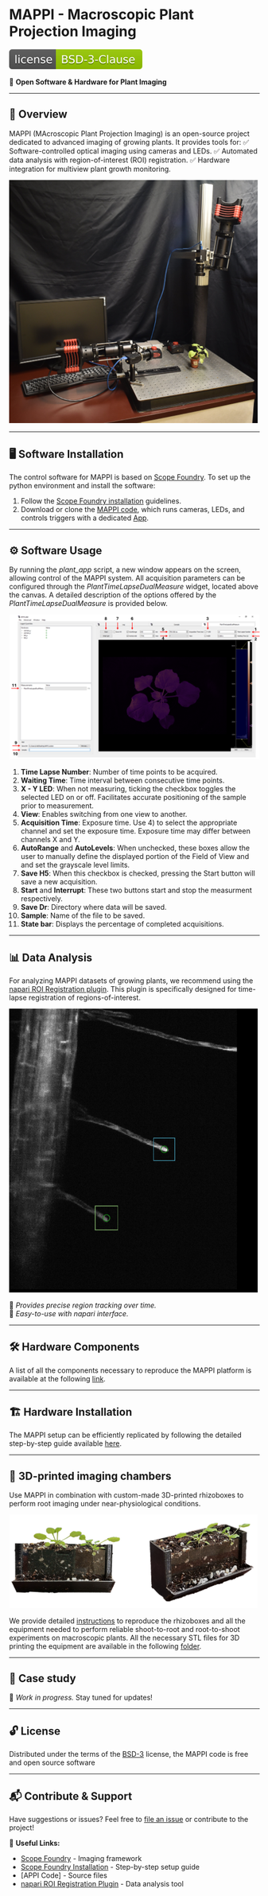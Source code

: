 # MAPPI - Macroscopic Plant Projection Imaging

[![License](https://github.com/micropolimi/APPI/raw/main/images/licence_img.svg)](https://github.com/micropolimi/APPI/raw/main/LICENSE)

🚀 **Open Software & Hardware for Plant Imaging**

---

## 🌱 Overview
MAPPI (MAcroscopic Plant Projection Imaging) is an open-source project dedicated to advanced imaging of growing plants. It provides tools for:
✅ Software-controlled optical imaging using cameras and LEDs.
✅ Automated data analysis with region-of-interest (ROI) registration.
✅ Hardware integration for multiview plant growth monitoring.

<img src="https://github.com/micropolimi/APPI/raw/main/images/setup_total.jpg" width="500">

---

## 🖥️ Software Installation
The control software for MAPPI is based on [Scope Foundry]. To set up the python environment and install the software:
1. Follow the [Scope Foundry installation] guidelines.
2. Download or clone the [MAPPI code], which runs cameras, LEDs, and controls triggers with a dedicated [App].

---

## ⚙️ Software Usage
By running the *plant_app* script, a new window appears on the screen, allowing control of the MAPPI system. All acquisition parameters can be configured through the *PlantTimeLapseDualMeasure* widget, located above the canvas. A detailed description of the options offered by the *PlantTimeLapseDualMeasure* is provided below.

<img src="https://github.com/micropolimi/APPI/raw/main/images/APPI_GUI.png">

1) **Time Lapse Number**: Number of time points to be acquired.
2) **Waiting Time**: Time interval between consecutive time points.
3) **X - Y LED**: When not measuring, ticking the checkbox toggles the selected LED on or off. Facilitates accurate positioning of the sample prior to measurement. 
4) **View**: Enables switching from one view to another.
5) **Acquisition Time**: Exposure time. Use 4) to select the appropriate channel and set the exposure time. Exposure time may differ between channels X and Y.
6) **AutoRange** and **AutoLevels**: When unchecked, these boxes allow the user to manually define the displayed portion of the Field of View and and set the grayscale level limits.
7) **Save H5**: When this checkbox is checked, pressing the Start button will save a new acquisition. 
8) **Start** and **Interrupt**: These two buttons start and stop the measurment respectively.
9) **Save Dr**: Directory where data will be saved.
10) **Sample**: Name of the file to be saved.
11) **State bar**: Displays the percentage of completed acquisitions.

---

## 📊 Data Analysis
For analyzing MAPPI datasets of growing plants, we recommend using the [napari ROI Registration plugin]. This plugin is specifically designed for time-lapse registration of regions-of-interest.

<img src="https://github.com/micropolimi/APPI/raw/main/images/roi_registration.gif" width="500">

🔹 _Provides precise region tracking over time._   
🔹 _Easy-to-use with napari interface._

---

## 🛠️ Hardware Components
A list of all the components necessary to reproduce the MAPPI platform is available at the following [link].

---

## 🏗️ Hardware Installation
The MAPPI setup can be efficiently replicated by following the detailed step-by-step guide available [here].

---

## 🔬 3D-printed imaging chambers
Use MAPPI in combination with custom-made 3D-printed rhizoboxes to perform root imaging under near-physiological conditions. 

<img src="https://github.com/micropolimi/APPI/raw/main/images/rhizoboxes.png" width="500">

We provide detailed [instructions] to reproduce the rhizoboxes and all the equipment needed to perform reliable shoot-to-root and root-to-shoot experiments on macroscopic plants. All the necessary STL files for 3D printing the equipment are available in the following [folder].

---

## 🍃 Case study
🚧 _Work in progress._ Stay tuned for updates!

---

## 🔓 License

Distributed under the terms of the [BSD-3] license,
the MAPPI code is free and open source software

---

## 📬 Contribute & Support
Have suggestions or issues? Feel free to [file an issue] or contribute to the project!

🔗 **Useful Links:**
- [Scope Foundry] - Imaging framework
- [Scope Foundry Installation] - Step-by-step setup guide
- [APPI Code] - Source files
- [napari ROI Registration Plugin] - Data analysis tool

[Scope Foundry]: https://scopefoundry.org/
[Scope Foundry installation]: https://scopefoundry.org/docs/1_getting-started/
[file an issue]: https://github.com/micropolimi/APPI/issues
[MAPPI code]: https://github.com/micropolimi/APPI/raw/main/src
[App]: https://github.com/micropolimi/APPI/raw/main/src/plant_app.py
[napari Roi Registration plugin]: https://www.napari-hub.org/plugins/napari-roi-registration
[BSD-3]: http://opensource.org/licenses/BSD-3-Clause
[here]: https://github.com/micropolimi/APPI/blob/main/docs/hardware.md
[link]: https://github.com/micropolimi/APPI/blob/main/docs/components.md
[folder]: https://github.com/micropolimi/APPI/tree/main/docs/STL_files
[instructions]: https://github.com/micropolimi/APPI/blob/main/docs/3D_printing.md